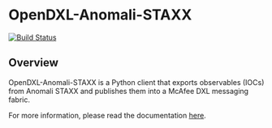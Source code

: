 # OpenDXL-Anomali-STAXX

[![Build Status](https://travis-ci.org/marcelosz/OpenDXL-Anomali-STAXX.svg?branch=master)](https://travis-ci.org/marcelosz/OpenDXL-Anomali-STAXX)

## Overview
OpenDXL-Anomali-STAXX is a Python client that exports observables (IOCs) from Anomali STAXX and publishes them into a McAfee DXL messaging fabric.

For more information, please read the documentation [here](https://marcelosz.github.io/OpenDXL-Anomali-STAXX).
